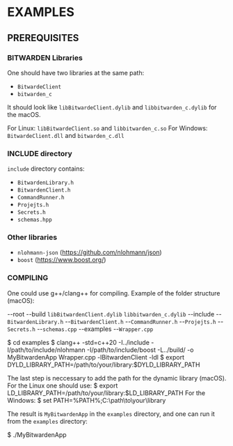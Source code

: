 # EXAMPLES


## PREREQUISITES

### BITWARDEN Libraries
One should have two libraries at the same path:
- `BitwardeClient`
- `bitwarden_c`

It should look like `libBitwardeClient.dylib` and `libbitwarden_c.dylib` for the macOS.

For Linux: `libBitwardeClient.so` and `libbitwarden_c.so`
For Windows: `BitwardeClient.dll` and `bitwarden_c.dll`

### INCLUDE directory

`include` directory contains:
- `BitwardenLibrary.h`
- `BitwardenClient.h`
- `CommandRunner.h`
- `Projejts.h`
- `Secrets.h`
- `schemas.hpp`

### Other libraries
- `nlohmann-json` (https://github.com/nlohmann/json) 
- `boost` (https://www.boost.org/)


### COMPILING

One could use g++/clang++ for compiling.
Example of the folder structure (macOS):

--root
    --build
        `libBitwardenClient.dylib`
        `libbitwarden_c.dylib`
    --include
        --`BitwardenLibrary.h`
        --`BitwardenClient.h`
        --`CommandRunner.h`
        --`Projejts.h`
        --`Secrets.h`
        --`schemas.cpp`
    --examples
        --`Wrapper.cpp`


$ cd examples
$ clang++ -std=c++20 -I../include -I/path/to/include/nlohmann  -I/path/to/include/boost -L../build/ -o MyBitwardenApp Wrapper.cpp -lBitwardenClient -ldl
$ export DYLD_LIBRARY_PATH=/path/to/your/library:$DYLD_LIBRARY_PATH


The last step is neccessary to add the path for the dynamic library (macOS).
For the Linux one should use:
$ export LD_LIBRARY_PATH=/path/to/your/library:$LD_LIBRARY_PATH
For the Windows:
$ set PATH=%PATH%;C:\path\to\your\library

The result is `MyBitwardenApp` in the `examples` directory, and one can run it from the `examples` directory:

$ ./MyBitwardenApp
